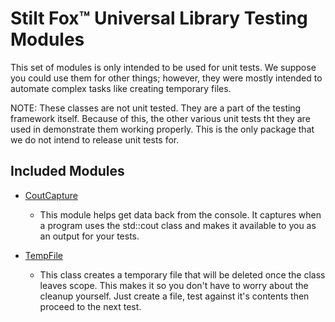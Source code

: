 # Stilt Fox™ Universal Library Testing Modules
This set of modules is only intended to be used for unit tests. We suppose you could use them for other things; however,
they were mostly intended to automate complex tasks like creating temporary files.

NOTE: These classes are not unit tested. They are a part of the testing framework itself. Because of this, the other various unit tests tht they are used in demonstrate them working properly. This is the only package that we do not intend to release unit tests for.

## Included Modules
* [CoutCapture](coutcapture)
    * This module helps get data back from the console. It captures when a program uses the std::cout class and makes it available to you as an output for your tests.

* [TempFile](tempfile)
    * This class creates a temporary file that will be deleted once the class leaves scope. This makes it so you don't have to worry about the cleanup yourself. Just create a file, test against it's contents then proceed to the next test.